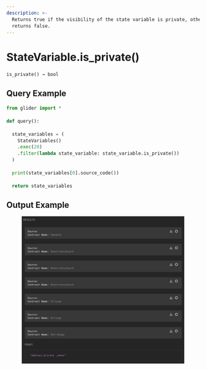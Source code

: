 ```yaml
---
description: >-
  Returns true if the visibility of the state variable is private, otherwise
  returns false.
---
```


# StateVariable.is\_private()

`is_private() → bool`

## Query Example&#x20;

```python
from glider import *

def query():

  state_variables = (
    StateVariables()
    .exec(20)
    .filter(lambda state_variable: state_variable.is_private())
  )

  print(state_variables[0].source_code())

  return state_variables
```

## Output Example

<figure><img src="../../../../.gitbook/assets/image (3) (1) (1) (1) (1) (1) (1) (1).png" alt=""><figcaption></figcaption></figure>


